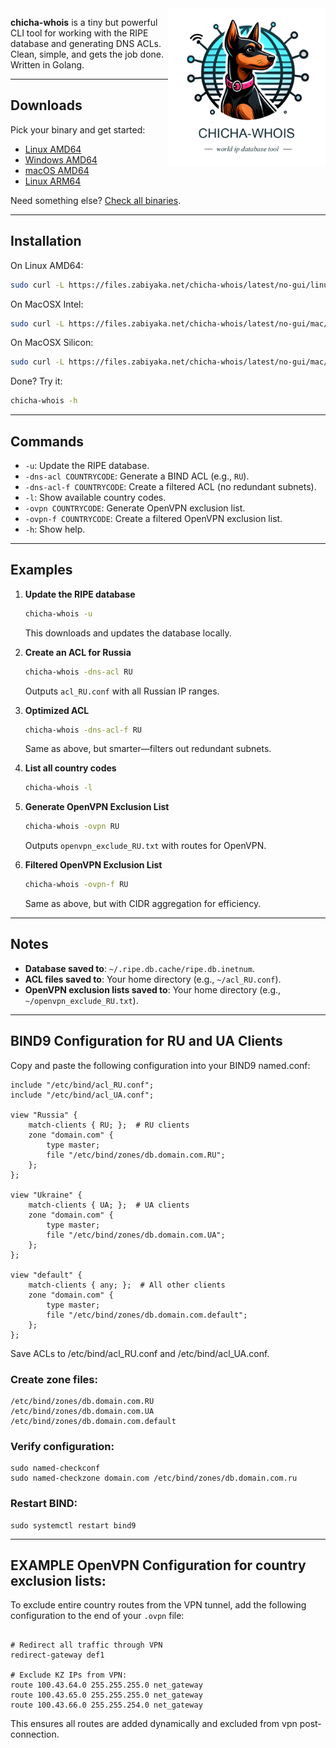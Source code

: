 <img src="https://raw.githubusercontent.com/matveynator/chicha-whois/refs/heads/master/chicha-whois-logo.png" alt="chicha-whois" width="50%" align="right" />

**chicha-whois** is a tiny but powerful CLI tool for working with the RIPE database and generating DNS ACLs. Clean, simple, and gets the job done. Written in Golang.

---

## Downloads

Pick your binary and get started:

- [Linux AMD64](https://files.zabiyaka.net/chicha-whois/latest/no-gui/linux/amd64/chicha-whois)  
- [Windows AMD64](https://files.zabiyaka.net/chicha-whois/latest/no-gui/windows/amd64/chicha-whois.exe)  
- [macOS AMD64](https://files.zabiyaka.net/chicha-whois/latest/no-gui/mac/amd64/chicha-whois)  
- [Linux ARM64](https://files.zabiyaka.net/chicha-whois/latest/no-gui/linux/arm64/chicha-whois)  

Need something else? [Check all binaries](https://files.zabiyaka.net/chicha-whois/latest/no-gui/).

---

## Installation

On Linux AMD64:  

```bash
sudo curl -L https://files.zabiyaka.net/chicha-whois/latest/no-gui/linux/amd64/chicha-whois -o /usr/local/bin/chicha-whois && sudo chmod +x /usr/local/bin/chicha-whois; /usr/local/bin/chicha-whois --version;
```

On MacOSX Intel:  

```bash
sudo curl -L https://files.zabiyaka.net/chicha-whois/latest/no-gui/mac/amd64/chicha-whois -o /usr/local/bin/chicha-whois && sudo chmod +x /usr/local/bin/chicha-whois; /usr/local/bin/chicha-whois --version;
```

On MacOSX Silicon:  

```bash
sudo curl -L https://files.zabiyaka.net/chicha-whois/latest/no-gui/mac/arm64/chicha-whois -o /usr/local/bin/chicha-whois && sudo chmod +x /usr/local/bin/chicha-whois; /usr/local/bin/chicha-whois --version;
```

Done? Try it:  
```bash
chicha-whois -h
```

---

## Commands

- `-u`: Update the RIPE database.
- `-dns-acl COUNTRYCODE`: Generate a BIND ACL (e.g., `RU`).
- `-dns-acl-f COUNTRYCODE`: Create a filtered ACL (no redundant subnets).
- `-l`: Show available country codes.
- `-ovpn COUNTRYCODE`: Generate OpenVPN exclusion list.
- `-ovpn-f COUNTRYCODE`: Create a filtered OpenVPN exclusion list.
- `-h`: Show help.

---

## Examples

1. **Update the RIPE database**  
   ```bash
   chicha-whois -u
   ```
   This downloads and updates the database locally.

2. **Create an ACL for Russia**  
   ```bash
   chicha-whois -dns-acl RU
   ```
   Outputs `acl_RU.conf` with all Russian IP ranges.

3. **Optimized ACL**  
   ```bash
   chicha-whois -dns-acl-f RU
   ```
   Same as above, but smarter—filters out redundant subnets.

4. **List all country codes**  
   ```bash
   chicha-whois -l
   ```

5. **Generate OpenVPN Exclusion List**  
   ```bash
   chicha-whois -ovpn RU
   ```
   Outputs `openvpn_exclude_RU.txt` with routes for OpenVPN.

6. **Filtered OpenVPN Exclusion List**  
   ```bash
   chicha-whois -ovpn-f RU
   ```
   Same as above, but with CIDR aggregation for efficiency.

---

## Notes

- **Database saved to**: `~/.ripe.db.cache/ripe.db.inetnum`.  
- **ACL files saved to**: Your home directory (e.g., `~/acl_RU.conf`).  
- **OpenVPN exclusion lists saved to**: Your home directory (e.g., `~/openvpn_exclude_RU.txt`).

---

## BIND9 Configuration for RU and UA Clients
Copy and paste the following configuration into your BIND9 named.conf:

```
include "/etc/bind/acl_RU.conf";
include "/etc/bind/acl_UA.conf";

view "Russia" {
    match-clients { RU; };  # RU clients
    zone "domain.com" {
        type master;
        file "/etc/bind/zones/db.domain.com.RU";
    };
};

view "Ukraine" {
    match-clients { UA; };  # UA clients
    zone "domain.com" {
        type master;
        file "/etc/bind/zones/db.domain.com.UA";
    };
};

view "default" {
    match-clients { any; };  # All other clients
    zone "domain.com" {
        type master;
        file "/etc/bind/zones/db.domain.com.default";
    };
};
```

Save ACLs to /etc/bind/acl_RU.conf and /etc/bind/acl_UA.conf.

### Create zone files:

```
/etc/bind/zones/db.domain.com.RU
/etc/bind/zones/db.domain.com.UA
/etc/bind/zones/db.domain.com.default
```

### Verify configuration:

```
sudo named-checkconf
sudo named-checkzone domain.com /etc/bind/zones/db.domain.com.ru
```

### Restart BIND:
```
sudo systemctl restart bind9
```

---

## EXAMPLE OpenVPN Configuration for country exclusion lists:
To exclude entire country routes from the VPN tunnel, add the following configuration to the end of your `.ovpn` file:

   ```

   # Redirect all traffic through VPN
   redirect-gateway def1

   # Exclude KZ IPs from VPN:
   route 100.43.64.0 255.255.255.0 net_gateway
   route 100.43.65.0 255.255.255.0 net_gateway
   route 100.43.66.0 255.255.254.0 net_gateway
   ```


This ensures all routes are added dynamically and excluded from vpn post-connection.

